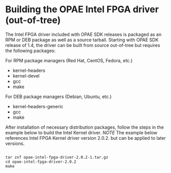 Building the OPAE Intel FPGA driver (out-of-tree)
============================================

The Intel FPGA driver included with OPAE SDK releases is packaged as an RPM or
DEB package as well as a source tarball. Starting with OPAE SDK release of 1.4,
the driver can be built from source out-of-tree but requires the following
packages:

For RPM package managers (Red Hat, CentOS, Fedora, etc.)
* kernel-headers
* kernel-devel
* gcc
* make

For DEB package managers (Debian, Ubuntu, etc.)
* kernel-headers-generic
* gcc
* make

After installation of necessary distribution packages, follow the steps in the
example below to build the Intel Kernel driver.
_NOTE_ The example below references Intel FPGA Kernel driver version 2.0.2. but
can be applied to later versions.


``` {.bash}

tar zxf opae-intel-fpga-driver-2.0.2-1.tar.gz
cd opae-intel-fpga-driver-2.0.2
make

```

